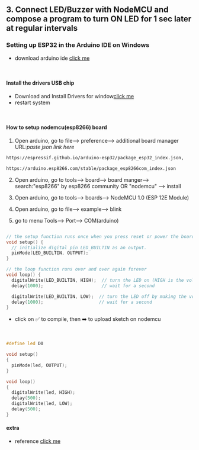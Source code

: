 ## 3. Connect LED/Buzzer with NodeMCU and compose a program to turn ON LED for 1 sec later at regular intervals

### Setting up ESP32 in the Arduino IDE on Windows

- download arduino ide [click me](https://www.arduino.cc/en/software)

<br>

#### Install the drivers USB chip<a id="13"></a>

- Download and Install Drivers for window[click me](<https://github.com/joysmith/Shri-Shankaracharya-Technical-Campus/blob/main/5%20sem%20DS(A%20%2B%20B)%20%20-IOT/Resource/pololu-cp2102-windows-220616.zip>)
- restart system

<br>

#### How to setup nodemcu(esp8266) board

1. Open arduino, go to file--> preference--> additional board manager URL:_paste json link here_

```sh
https://espressif.github.io/arduino-esp32/package_esp32_index.json,

https://arduino.esp8266.com/stable/package_esp8266com_index.json
```

2. Open arduino, go to tools--> board--> board manger--> search:"esp8266" by esp8266 community OR "nodemcu" --> install

3. Open arduino, go to tools--> boards--> NodeMCU 1.0 (ESP 12E Module)

4. Open arduino, go to file--> example--> blink

5. go to menu Tools--> Port--> COM(arduino)

```ino

// the setup function runs once when you press reset or power the board
void setup() {
  // initialize digital pin LED_BUILTIN as an output.
  pinMode(LED_BUILTIN, OUTPUT);
}

// the loop function runs over and over again forever
void loop() {
  digitalWrite(LED_BUILTIN, HIGH);  // turn the LED on (HIGH is the voltage level)
  delay(1000);                      // wait for a second

  digitalWrite(LED_BUILTIN, LOW);  // turn the LED off by making the voltage LOW
  delay(1000);                     // wait for a second
}

```

- click on ✅ to compile, then ➡️ to upload sketch on nodemcu

<br>

```ino
#define led D0

void setup()
{
  pinMode(led, OUTPUT);
}

void loop()
{
  digitalWrite(led, HIGH);
  delay(500);
  digitalWrite(led, LOW);
  delay(500);
}

```

#### extra

- reference [click me](<https://github.com/joysmith/Shri-Shankaracharya-Technical-Campus/blob/main/5%20sem%20DS(A%20%2B%20B)%20%20-IOT/Resource/project%203%20-%20nodemcu%20blink.pdf>)
